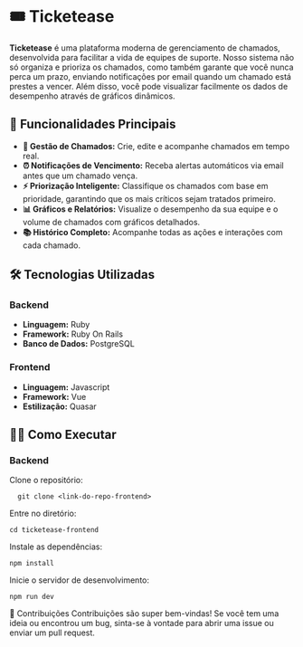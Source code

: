 # 🎟️ Ticketease

**Ticketease** é uma plataforma moderna de gerenciamento de chamados, desenvolvida para facilitar a vida de equipes de suporte. Nosso sistema não só organiza e prioriza os chamados, como também garante que você nunca perca um prazo, enviando notificações por email quando um chamado está prestes a vencer. Além disso, você pode visualizar facilmente os dados de desempenho através de gráficos dinâmicos.

## 🚀 Funcionalidades Principais

- **📑 Gestão de Chamados:** Crie, edite e acompanhe chamados em tempo real.
- **⏰ Notificações de Vencimento:** Receba alertas automáticos via email antes que um chamado vença.
- **⚡ Priorização Inteligente:** Classifique os chamados com base em prioridade, garantindo que os mais críticos sejam tratados primeiro.
- **📊 Gráficos e Relatórios:** Visualize o desempenho da sua equipe e o volume de chamados com gráficos detalhados.
- **📚 Histórico Completo:** Acompanhe todas as ações e interações com cada chamado.

## 🛠️ Tecnologias Utilizadas

### Backend
- **Linguagem:** Ruby
- **Framework:** Ruby On Rails
- **Banco de Dados:** PostgreSQL

### Frontend
- **Linguagem:** Javascript
- **Framework:** Vue
- **Estilização:** Quasar

## 🧑‍💻 Como Executar

### Backend

Clone o repositório:

```
  git clone <link-do-repo-frontend>
```

Entre no diretório:

```
cd ticketease-frontend
```

Instale as dependências:

```
npm install
```

Inicie o servidor de desenvolvimento:

```
npm run dev
```

🤝 Contribuições
Contribuições são super bem-vindas! Se você tem uma ideia ou encontrou um bug, sinta-se à vontade para abrir uma issue ou enviar um pull request.
